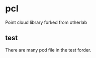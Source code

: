 # pcl
Point cloud library
forked from otherlab

## test
There are many pcd file in the test forder.
